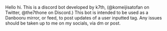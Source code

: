 Hello hi.
This is a discord bot developed by k7th, (@komeijisatofan on Twitter, @the7thone on Discord.)
This bot is intended to be used as a Danbooru mirror, or feed, to post updates of a user inputted tag.
Any issues should be taken up to me on my socials, via dm or post.
